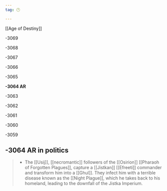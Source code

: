 ```yaml
---
tag: 🕛

---
```

[[Age of Destiny]]


-3069

-3068

-3067

-3066

-3065

**-3064 AR**

-3063

-3062

-3061

-3060

-3059



## -3064 AR in politics

>  - The [[Usij]], [[necromantic]] followers of the [[Osirion]] [[Pharaoh of Forgotten Plagues]], capture a [[Jistkan]] [[Efreeti]] commander and transform him into a [[Ghul]]. They infect him with a terrible disease known as the [[Night Plague]], which he takes back to his homeland, leading to the downfall of the Jistka Imperium.






